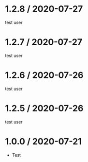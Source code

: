 1.2.8 / 2020-07-27
==================

test user

1.2.7 / 2020-07-27
==================

test user

1.2.6 / 2020-07-26
==================

test user

1.2.5 / 2020-07-26
==================

test user

1.0.0 / 2020-07-21
==================

  * Test

